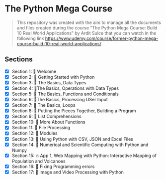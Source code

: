 # The Python Mega Course
> This repository was created with the aim to manage all the documents and files created during the course "The Python Mega Course: Build 10 Real World Applications" by Ardit Sulce that you can watch in the following link  https://www.udemy.com/course/former-python-mega-course-build-10-real-world-applications/

## Sections

- [X] Section 1: :beginner: Welcome 
- [X] Section 2: :beginner: Getting Started with Python 
- [X] Section 3: :beginner: The Basics, Data Types
- [X] Section 4: :beginner:The Basics, Operations with Data Types
- [X] Section 5: :beginner: The Basics, Functions and Conditionals
- [X] Section 6: :beginner:The Basics, Processing USer Input
- [X] Section 7: :beginner: The Basics, Loops
- [X] Section 8: :beginner: Putting the Pieces Together, Building a Program
- [X] Section 9: :beginner: List Comprehensions
- [X] Section 10: :beginner: More About Functions
- [X] Section 11: :beginner: File Processing
- [X] Section 12: :beginner: Modules
- [X] Section 13: :beginner: Using Python with CSV, JSON and Excel Files
- [X] Section 14: :beginner: Numerical and Scientific Computing with Python and Numpy
- [X] Section 15: :fire: App 1, Web Mapping with Python: Interactive Mapping of Population and Volcanoes
- [X] Section 16: :beginner: Fixing Programming errors
- [X] Section 17: :beginner: Image and Video Processing with Python